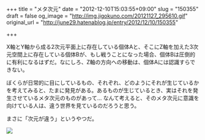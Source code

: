 +++
title = "メタ次元"
date = "2012-12-10T15:03:55+09:00"
slug = "150355"
draft = false
og_image = "http://img.jigokuno.com/20121127_295610.gif"
original_url = "http://june29.hatenablog.jp/entry/2012/12/10/150355"

+++

<p>X軸とY軸から成る2次元平面上に存在している個体Aと、そこにZ軸を加えた3次元空間上に存在している個体Bが、もし戦うことになった場合、個体Bは圧倒的に有利になるはずだ。なにしろ、Z軸の方向への移動は、個体Aには認識すらできない。</p>
<p>ぼくらが日常的に目にしているもの、それぞれ、どのようにそれが生じているかを考えてみると、たまに発見がある。あるものが生じているとき、実はそれを発生させているメタ次元のものがあって… なんて考えると、そのメタ次元に意識を向けている人は、違う世界を見ているのだろうと思う。</p>
<p>まさに「次元が違う」というやつだ。</p>
<p><a href="http://jigokuno.com/?eid=1048"><img src="http://img.jigokuno.com/20121127_295610.gif"></a></p>